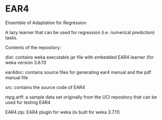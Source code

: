 EAR4
===

Ensemble of Adaptation for Regression

A lazy learner that can be used for regression (i.e. numerical prediction) tasks.


Contents of the repository:

dist: contains weka executable jar file with embedded EAR4 learner (for weka version 3.6.11)

ear4doc: contains source files for generating ear4 manual and the pdf manual file

src: contains the source code of EAR4

mpg.arff: a sample data set originally from the UCI repository that can be used for testing EAR4

EAR4.zip: EAR4 plugin for weka (is built for weka 3.7.11)
